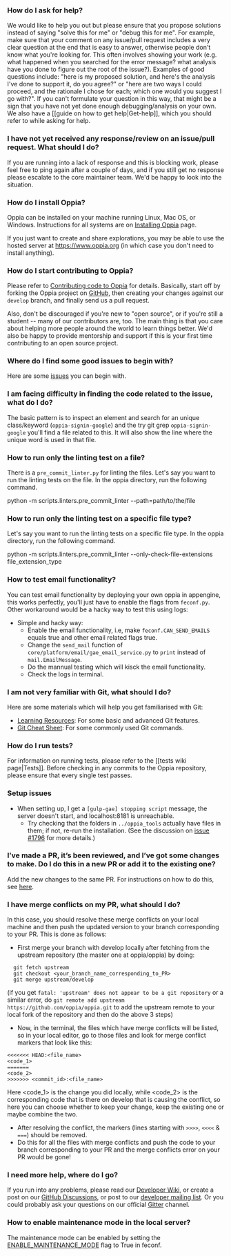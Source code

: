 ### How do I ask for help?

We would like to help you out but please ensure that you propose solutions instead of saying "solve this for me" or "debug this for me".
For example, make sure that your comment on any issue/pull request includes a very clear question at the end that is easy to answer, otherwise people don't know what you're looking for. This often involves showing your work (e.g. what happened when you searched for the error message? what analysis have you done to figure out the root of the issue?). Examples of good questions include: "here is my proposed solution, and here's the analysis I've done to support it, do you agree?" or "here are two ways I could proceed, and the rationale I chose for each; which one would you suggest I go with?". If you can't formulate your question in this way, that might be a sign that you have not yet done enough debugging/analysis on your own. We also have a [[guide on how to get help|Get-help]], which you should refer to while asking for help.

### I have not yet received any response/review on an issue/pull request. What should I do?

If you are running into a lack of response and this is blocking work, please feel free to ping again after a couple of days, and if you still get no response please escalate to the core maintainer team. We'd be happy to look into the situation.

### How do I install Oppia?

Oppia can be installed on your machine running Linux, Mac OS, or Windows. Instructions for all systems are on [Installing Oppia](https://github.com/oppia/oppia/wiki/Installing-Oppia) page.

If you just want to create and share explorations, you may be able to use the hosted server at https://www.oppia.org (in which case you don't need to install anything).

### How do I start contributing to Oppia?

Please refer to [Contributing code to Oppia](https://github.com/oppia/oppia/wiki/Contributing-code-to-Oppia) for details. Basically, start off by forking the Oppia project on [GitHub](https://github.com/oppia/oppia), then creating your changes against our `develop` branch, and finally send us a pull request.

Also, don't be discouraged if you're new to "open source", or if you're still a student -- many of our contributors are, too. The main thing is that you care about helping more people around the world to learn things better. We'd also be happy to provide mentorship and support if this is your first time contributing to an open source project.

### Where do I find some good issues to begin with?

Here are some [issues](https://github.com/oppia/oppia/wiki/Contributing-code-to-Oppia#finding-something-to-do) you can begin with.

### I am facing difficulty in finding the code related to the issue, what do I do?

The basic pattern is to inspect an element and search for an unique class/keyword (`oppia-signin-google`) and the try git grep `oppia-signin-google` you'll find a file related to this. It will also show the line where the unique word is used in that file.

### How to run only the linting test on a file?

There is a `pre_commit_linter.py` for linting the files. Let's say you want to run the linting tests on the file. In the oppia directory, run the following command.

python -m scripts.linters.pre_commit_linter --path=path/to/the/file

### How to run only the linting test on a specific file type?

Let's say you want to run the linting tests on a specific file type. In the oppia directory, run the following command.

python -m scripts.linters.pre_commit_linter --only-check-file-extensions file_extension_type

### How to test email functionality?
 You can test email functionality by deploying your own oppia in appengine, this works perfectly, you'll just have to enable the flags from `feconf.py`. Other workaround would be a hacky way to test this using logs:
- Simple and hacky way:
   - Enable the email functionality, i.e, make `feconf.CAN_SEND_EMAILS` equals true and other email related flags true.
   - Change the `send_mail` function of `core/platform/email/gae_email_service.py` to `print` instead of
    `mail.EmailMessage`.
   - Do the mannual testing which will kisck the email functionality.
   - Check the logs in terminal.

### I am not very familiar with Git, what should I do?

Here are some materials which will help you get familiarised with Git:
- [Learning Resources](https://github.com/oppia/oppia/wiki/Learning-Resources): For some basic and advanced Git features.
- [Git Cheat Sheet](https://github.com/oppia/oppia/wiki/Git-cheat-sheet): For some commonly used Git commands.

### How do I run tests?

For information on running tests, please refer to the [[tests wiki page|Tests]]. Before checking in any commits to the Oppia repository, please ensure that every single test passes.

### Setup issues

- When setting up, I get a `[gulp-gae] stopping script` message, the server doesn't start, and localhost:8181 is unreachable.
  - Try checking that the folders in `../oppia_tools` actually have files in them; if not, re-run the installation. (See the discussion on [issue #1796](https://github.com/oppia/oppia/issues/1796#issuecomment-217783598) for more details.)

### I’ve made a PR, it’s been reviewed, and I’ve got some changes to make. Do I do this in a new PR or add it to the existing one?

Add the new changes to the same PR. For instructions on how to do this, see [here](https://github.com/oppia/oppia/wiki/Contributing-code-to-Oppia#address-review-comments-until-all-reviewers-give-lgtm-looks-good-to-me).

### I have merge conflicts on my PR, what should I do?

In this case, you should resolve these merge conflicts on your local machine and then push the updated version to your branch corresponding to your PR. This is done as follows:
- First merge your branch with develop locally after fetching from the upstream repository (the master one at oppia/oppia) by doing:
 ```
   git fetch upstream
   git checkout <your_branch_name_corresponding_to_PR>
   git merge upstream/develop
 ```
 (if you get `fatal: 'upstream' does not appear to be a git repository` or a similar error, do `git remote add upstream
 https://github.com/oppia/oppia.git` to add the upstream remote to your local fork of the repository and then do the above
 3 steps)

- Now, in the terminal, the files which have merge conflicts will be listed, so in your local editor, go to those files and look for merge conflict markers that look like this:
 ```
 <<<<<<< HEAD:<file_name>
 <code_1>
 =======
 <code_2>
 >>>>>>> <commit_id>:<file_name>
 ```
 Here <code_1> is the change you did locally, while <code_2> is the corresponding code that is there on develop that is causing the conflict, so here you can choose whether to keep your change, keep the existing one or maybe combine the two.

- After resolving the conflict, the markers (lines starting with `>>>>`, `<<<<` & `===`) should be removed.
- Do this for all the files with merge conflicts and push the code to your branch corresponding to your PR and the merge conflicts error on your PR would be gone!

### I need more help, where do I go?

If you run into any problems, please read our [Developer Wiki](https://github.com/oppia/oppia/wiki), or create a post on our [GitHub Discussions](https://github.com/oppia/oppia/discussions/categories/setup-issues), or post to our [developer mailing list](https://groups.google.com/forum/?fromgroups#!forum/oppia-dev).
Or you could probably ask your questions on our official [Gitter](http://gitter.im/oppia/oppia-chat) channel.

### How to enable maintenance mode in the local server?

The maintenance mode can be enabled by setting the [ENABLE_MAINTENANCE_MODE](https://github.com/oppia/oppia/blob/release-2.5.0/feconf.py#L264) flag to True in feconf.
